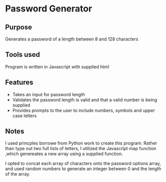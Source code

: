 # Password Generator

## Purpose
Generates a password of a length between 8 and 128 characters


## Tools used
Program is written in Javascript with supplied html

## Features
* Takes an input for password length
* Validates the password length is valid and that a valid number is being supplied
* Provides prompts to the user to include numbers, symbols and upper case letters


## Notes
I used princples borrowe from Python work to create this program.  Rather than type out two full lists of letters, I utilized the Javascript map function ,which genereates a new array using a supplied function.  

I opted to concat each array of characters onto the password options array, and used random numbers to generate an integer between 0 and the length of the array.  